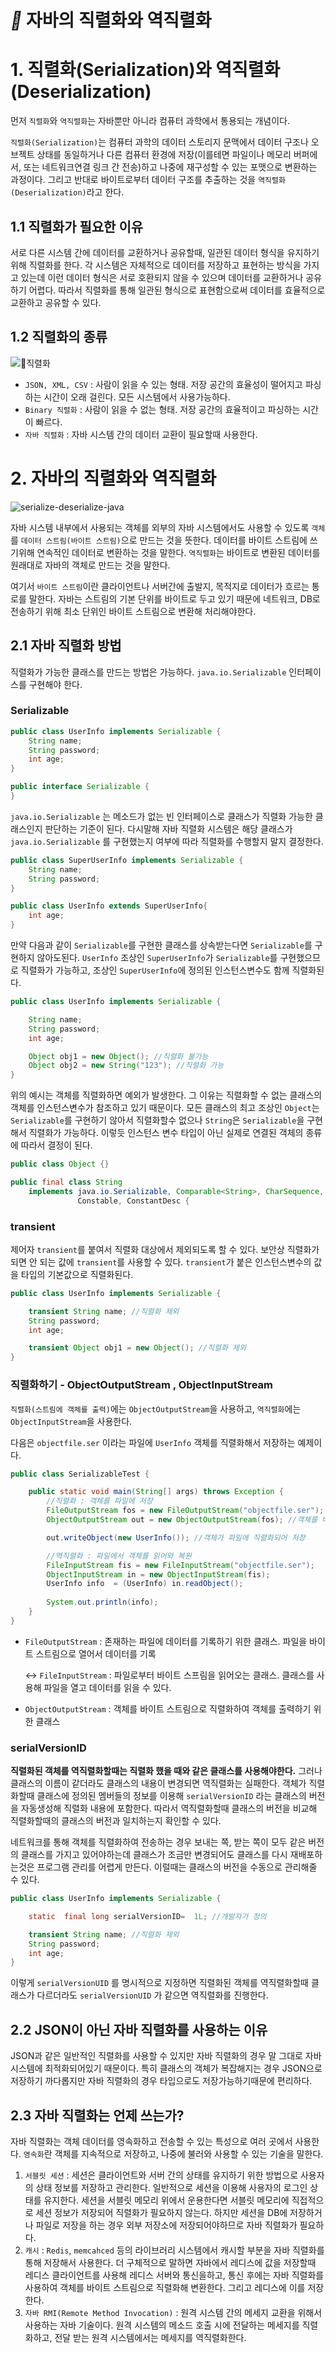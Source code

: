 # *📌* 자바의 직렬화와 역직렬화

# 1. 직렬화(Serialization)와 역직렬화(Deserialization)

먼저 `직렬화`와 `역직렬화`는 자바뿐만 아니라 컴퓨터 과학에서 통용되는 개념이다.

`직렬화(Serialization)`는 컴퓨터 과학의 데이터 스토리지 문맥에서 데이터 구조나 오브젝트 상태를 동일하거나 다른 컴퓨터 환경에 저장(이를테면 파일이나 메모리 버퍼에서, 또는 네트워크연결 링크 간 전송)하고 나중에 재구성할 수 있는 포맷으로 변환하는 과정이다. 그리고 반대로 바이트로부터 데이터 구조를 추출하는 것을 `역직렬화(Deserialization)`라고 한다.

## 1.1 직렬화가 필요한 이유

서로 다른 시스템 간에 데이터를 교환하거나 공유할때, 일관된 데이터 형식을 유지하기 위해 직렬화를 한다.  각 시스템은 자체적으로 데이터를 저장하고 표현하는 방식을 가지고 있는데 이런 데이터 형식은 서로 호환되지 않을 수 있으며 데이터를 교환하거나 공유하기 어렵다. 따라서 직렬화를 통해 일관된 형식으로 표현함으로써 데이터를 효율적으로 교환하고 공유할 수 있다.

## 1.2 직렬화의 종류

![직렬화](https://github.com/princenim/TIL/assets/59499600/a10eed55-c76c-4e4f-af89-a4762d230f9e)

- `JSON, XML, CSV` : 사람이 읽을 수 있는 형태. 저장 공간의 효율성이 떨어지고 파싱하는 시간이 오래 걸린다. 모든 시스템에서 사용가능하다.
- `Binary 직렬화` : 사람이 읽을 수 없는 형태. 저장 공간의 효율적이고 파싱하는 시간이 빠르다.
- `자바 직렬화` : 자바 시스템 간의 데이터 교환이 필요할때 사용한다.

# 2. 자바의 직렬화와 역직렬화

![serialize-deserialize-java](https://github.com/princenim/TIL/assets/59499600/8bad20ff-99a0-4ad6-bd9a-740a2c5a0c88)

자바 시스템 내부에서 사용되는 객체를 외부의 자바 시스템에서도 사용할 수 있도록 `객체`를 `데이터 스트림(바이트 스트림)`으로 만드는 것을 뜻한다. 데이터를 바이트 스트림에 쓰기위해 연속적인 데이터로 변환하는 것을 말한다. `역직렬화`는 바이트로 변환된 데이터를 원래대로 자바의 객체로 만드는 것을 말한다.

여기서 `바이트 스트림`이란 클라이언트나 서버간에 출발지, 목적지로 데이터가 흐르는 통로를 말한다. 자바는 스트림의 기본 단위를 바이트로 두고 있기 때문에 네트워크, DB로 전송하기 위해 최소 단위인 바이트 스트림으로 변환해 처리해야한다.

## 2.1 자바 직렬화 방법

직렬화가 가능한 클래스를 만드는 방법은 가능하다.  `java.io.Serializable` 인터페이스를 구현해야 한다.

### Serializable

```java
public class UserInfo implements Serializable {
    String name;
    String password;
    int age;
}
```

```java
public interface Serializable {
}
```

`java.io.Serializable` 는 메소드가 없는 빈 인터페이스로 클래스가 직렬화 가능한 클래스인지 판단하는 기준이 된다. 다시말해 자바 직렬화 시스템은 해당 클래스가 `java.io.Serializable`  를 구현했는지 여부에 따라 직렬화를 수행할지 말지 결정한다.

```java
public class SuperUserInfo implements Serializable {
    String name;
    String password;
}

public class UserInfo extends SuperUserInfo{
    int age;
}
```

만약 다음과 같이 `Serializable`를 구현한 클래스를 상속받는다면 `Serializable`를 구현하지 않아도된다. `UserInfo` 조상인 `SuperUserInfo`가 `Serializable`를 구현했으므로 직렬화가 가능하고, 조상인 `SuperUserInfo`에 정의된 인스턴스변수도 함께 직렬화된다.

```java
public class UserInfo implements Serializable {

    String name;
    String password;
    int age;

    Object obj1 = new Object(); //직렬화 불가능
    Object obj2 = new String("123"); //직렬화 가능
}
```

위의 예시는 객체를 직렬화하면 예외가 발생한다. 그 이유는 직렬화할 수 없는 클래스의 객체를 인스턴스변수가 참조하고 있기 때문이다. 모든 클래스의 최고 조상인 `Object`는 `Serializable`를 구현하기 않아서 직렬화할수 없으나 `String`은 `Serializable`을 구현해서 직렬화가 가능하다. 이렇듯 인스턴스 변수 타입이 아닌 실제로 연결된 객체의 종류에 따라서 결정이 된다.

```java
public class Object {}

public final class String
    implements java.io.Serializable, Comparable<String>, CharSequence,
               Constable, ConstantDesc {
```

### transient

제어자 `transient`를 붙여서 직렬화 대상에서 제외되도록 할 수 있다. 보안상 직렬화가 되면 안 되는 값에 `transient`를 사용할 수 있다. `transient`가 붙은 인스턴스변수의 값을 타입의 기본값으로 직렬화된다.

```java
public class UserInfo implements Serializable {

    transient String name; //직렬화 제외 
    String password;
    int age;

    transient Object obj1 = new Object(); //직렬화 제외 
}
```

### 직렬화하기  - ObjectOutputStream , ObjectInputStream

`직렬화(스트림에 객체를 출력)`에는 `ObjectOutputStream`을 사용하고, `역직렬화`에는 `ObjectInputStream`을 사용한다.

다음은 `objectfile.ser` 이라는 파일에 `UserInfo` 객체를 직렬화해서 저장하는 예제이다.

```java
public class SerializableTest {

    public static void main(String[] args) throws Exception {
        //직렬화 : 객체를 파일에 저장
        FileOutputStream fos = new FileOutputStream("objectfile.ser"); // objectfile.ser라는 파일에 데이터를 쓰기 위해 FileOutputStream 객체 생성
        ObjectOutputStream out = new ObjectOutputStream(fos); //객체를 바이트 스트림으로 직렬화하여 출력하기 위한 클래스

        out.writeObject(new UserInfo()); //객체가 파일에 직렬화되어 저장

        //역직렬화 : 파일에서 객체를 읽어와 복원
        FileInputStream fis = new FileInputStream("objectfile.ser");
        ObjectInputStream in = new ObjectInputStream(fis);
        UserInfo info  = (UserInfo) in.readObject();
        
        System.out.println(info);
    }
}
```

- `FileOutputStream`  :   존재하는 파일에 데이터를 기록하기 위한 클래스. 파일을 바이트 스트림으로 열어서 데이터를 기록

  ↔ `FileInputStream` : 파일로부터 바이트 스프림을 읽어오는 클래스. 클래스를 사용해 파일을 열고 데이터를 읽을 수 있다.

- `ObjectOutputStream` : 객체를 바이트 스트림으로 직렬화하여 객체를 출력하기 위한 클래스

### serialVersionID

**직렬화된 객체를 역직렬화할때는 직렬화 했을 때와 같은 클래스를 사용해야한다.** 그러나 클래스의 이름이 같더라도 클래스의 내용이 변경되면 역직렬화는 실패한다. 객체가 직렬화할때 클래스에 정의된 멤버들의 정보를 이용해 `serialVersionID`  라는 클래스의 버전을 자동생성해 직렬화 내용에 포함한다. 따라서 역직렬화할때 클래스의 버전을 비교해 직렬화할때의 클래스의 버전과 일치하는지 확인할 수 있다.

네트워크를 통해 객체를 직렬화하여 전송하는 경우 보내는 쪽, 받는 쪽이 모두 같은 버전의 클래스를 가지고 있어야하는데 클래스가 조금만 변경되어도 클래스를 다시 재배포하는것은 프로그램 관리를 어렵게 만든다. 이럴때는 클래스의 버전을 수동으로 관리해줄 수 있다.

```java
public class UserInfo implements Serializable {

    static  final long serialVersionID=  1L; //개발자가 정의

    transient String name; //직렬화 제외
    String password;
    int age;
}
```

이렇게 `serialVersionUID` 를 명시적으로 지정하면 직렬화된 객체를 역직렬화할때 클래스가 다르더라도 `serialVersionUID`  가 같으면 역직렬화를 진행한다.

## 2.2 JSON이 아닌 자바 직렬화를 사용하는 이유

JSON과 같은 일반적인 직렬화를 사용할 수 있지만 자바 직렬화의 경우 말 그대로 자바 시스템에 최적화되어있기 때문이다. 특히 클래스의 객체가 복잡해지는 경우 JSON으로 저장하기 까다롭지만 자바 직렬화의 경우 타입으로도 저장가능하기때문에 편리하다.

## 2.3 자바 직렬화는 언제 쓰는가?

자바 직렬화는 객체 데이터를 영속화하고 전송할 수 있는 특성으로 여러 곳에서 사용한다. `영속화`란 객체를 지속적으로 저장하고, 나중에 불러와 사용할 수 있는 기술을 말한다.

1. `서블릿 세션` : 세션은 클라이언트와 서버 간의 상태를 유지하기 위한 방법으로 사용자의 상태 정보를 저장하고 관리한다. 일반적으로 세션을 이용해 사용자의 로그인 상태를 유지한다. 세션을 서블릿 메모리 위에서 운용한다면 서블릿 메모리에 직접적으로 세션 정보가 저장되어 직렬화가 필요하지 않는다. 하지만 세션을 DB에 저장하거나 파일로 저장을 하는 경우 외부 저장소에 저장되어야하므로 자바 직렬화가 필요하다.
2. `캐시` : `Redis`, `memcahced` 등의 라이브러리 시스템에서 캐시할 부분을 자바 직렬화를 통해 저장해서 사용한다. 더 구체적으로 말하면 자바에서 레디스에 값을 저장할때 레디스 클라이언트를 사용해 레디스 서버와 통신을하고, 통신 후에는 자바 직렬화를 사용하여 객체를 바이트 스트림으로 직렬화해 변환한다. 그리고 레디스에 이를 저장한다.
3. `자바 RMI(Remote Method Invocation)` : 원격 시스템 간의 메세지 교환을 위해서 사용하는 자바 기술이다. 원격 시스템의 메소드 호출 시에 전달하는 메세지를 직렬화하고, 전달 받는 원격 시스템에서는 메세지를 역직렬화한다.